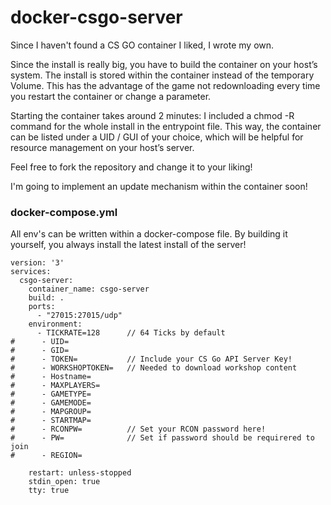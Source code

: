 # docker-csgo-server

Since I haven't found a CS GO container I liked, I wrote my own.

Since the install is really big, you have to build the container on your host’s system. The install is stored within the container instead of the temporary Volume. This has the advantage of the game not redownloading every time you restart the container or change a parameter.

Starting the container takes around 2 minutes: I included a chmod -R command for the whole install in the entrypoint file. This way, the container can be listed under a UID / GUI of your choice, which will be helpful for resource management on your host’s server.

Feel free to fork the repository and change it to your liking!

I'm going to implement an update mechanism within the container soon!


### docker-compose.yml
All env's can be written within a docker-compose file. By building it yourself, you always install the latest install of the server!

```
version: '3'
services:
  csgo-server:
    container_name: csgo-server
    build: .
    ports:
      - "27015:27015/udp"
    environment:
      - TICKRATE=128      // 64 Ticks by default
#      - UID=
#      - GID=
#      - TOKEN=           // Include your CS Go API Server Key!
#      - WORKSHOPTOKEN=   // Needed to download workshop content
#      - Hostname=        
#      - MAXPLAYERS=
#      - GAMETYPE=
#      - GAMEMODE=
#      - MAPGROUP=
#      - STARTMAP=
#      - RCONPW=          // Set your RCON password here!
#      - PW=              // Set if password should be requirered to join
#      - REGION=          

    restart: unless-stopped
    stdin_open: true
    tty: true
```
